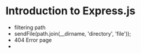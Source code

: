 # Introduction to Express.js

- filtering path
- sendFile(path.join(__dirname, 'directory', 'file'));
- 404 Error page
- 